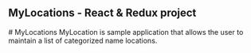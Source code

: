 
<h2>MyLocations - React & Redux project</h2>
# MyLocations
MyLocation is sample application that allows the user to maintain a list of categorized name locations.
